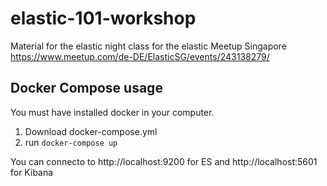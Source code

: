# elastic-101-workshop

Material for the elastic night class for the elastic Meetup Singapore https://www.meetup.com/de-DE/ElasticSG/events/243138279/

## Docker Compose usage
You must have installed docker in your computer.

1. Download docker-compose.yml
2. run `docker-compose up`

You can connecto to http://localhost:9200 for ES  and http://localhost:5601 for Kibana
